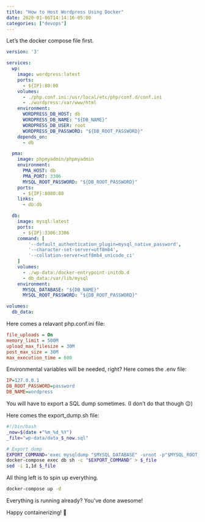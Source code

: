 ```yaml
---
title: "How to Host Wordpress Using Docker"
date: 2020-01-06T14:14:16-05:00
categories: ["devops"]
---
```


Let’s the docker compose file first.

```yaml
version: '3'

services:
  wp:
    image: wordpress:latest
    ports:
      - ${IP}:80:80
    volumes:
      - ./php.conf.ini:/usr/local/etc/php/conf.d/conf.ini
      - ./wordpress:/var/www/html
    environment:
      WORDPRESS_DB_HOST: db
      WORDPRESS_DB_NAME: "${DB_NAME}"
      WORDPRESS_DB_USER: root
      WORDPRESS_DB_PASSWORD: "${DB_ROOT_PASSWORD}"
    depends_on:
      - db

  pma:
    image: phpmyadmin/phpmyadmin
    environment:
      PMA_HOST: db
      PMA_PORT: 3306
      MYSQL_ROOT_PASSWORD: "${DB_ROOT_PASSWORD}"
    ports:
      - ${IP}:8080:80
    links:
      - db:db

  db:
    image: mysql:latest
    ports:
      - ${IP}:3306:3306
    command: [
        '--default_authentication_plugin=mysql_native_password',
        '--character-set-server=utf8mb4',
        '--collation-server=utf8mb4_unicode_ci'
    ]
    volumes:
      - ./wp-data:/docker-entrypoint-initdb.d
      - db_data:/var/lib/mysql
    environment:
      MYSQL_DATABASE: "${DB_NAME}"
      MYSQL_ROOT_PASSWORD: "${DB_ROOT_PASSWORD}"

volumes:
  db_data:
```

Here comes a relavant php.conf.ini file:

```ini
file_uploads = On
memory_limit = 500M
upload_max_filesize = 30M
post_max_size = 30M
max_execution_time = 600
```

Environmental variables will be needed, right? Here comes the .env file:

```ini
IP=127.0.0.1
DB_ROOT_PASSWORD=password
DB_NAME=wordpress
```

You will have to export a SQL dump sometimes. (I don’t do that though 😉)

Here comes the export_dump.sh file:

```bash
#!/bin/bash
_now=$(date +"%m_%d_%Y")
_file="wp-data/data_$_now.sql"

# Export dump
EXPORT_COMMAND='exec mysqldump "$MYSQL_DATABASE" -uroot -p"$MYSQL_ROOT_PASSWORD"'
docker-compose exec db sh -c "$EXPORT_COMMAND" > $_file
sed -i 1,1d $_file
```

All thing left is to spin up everything.

```bash
docker-compose up -d
```

Everything is running already? You've done awesome!

Happy containerizing! 🙂
